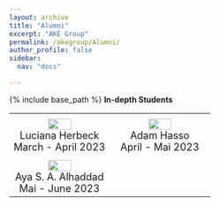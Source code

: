 ```yaml
---
layout: archive
title: "Alumni"
excerpt: "AKE Group"
permalink: /akegroup/Alumni/
author_profile: false
sidebar:
  nav: "docs"

---
```


{% include base_path %}
<b>In-depth Students</b>
<table> <style>table, th, td {border: transparent;}</style> <tr>
<td style="width:50%;" align="center" valign="middle">
<img src="https://AKEckhardt.github.io/images/LucianaHerbeck.jpg" width="50%" height="auto%" align="middle">
<font size="4">
<br/>Luciana Herbeck<br/>
March - April 2023<br/></font>
</td>

<td style="width:50%;" align="center" valign="middle">
<img src="https://AKEckhardt.github.io/images/AdamHasso.jpg" width="50%" height="auto%" align="middle">
<font size="4">
<br/>Adam Hasso<br/>
April - Mai 2023<br/></font>
</td>
</tr>
<tr>
<td style="width:50%;" align="center" valign="middle">
<img src="https://AKEckhardt.github.io/images/AyaAlhaddad.jpg" width="50%" height="auto%" align="middle">
<font size="4">
<br/>Aya S. A. Alhaddad<br/>
Mai - June 2023<br/></font>
</td>

</tr>

</tr></table>












